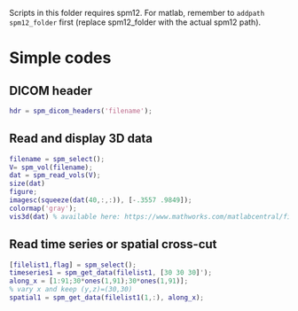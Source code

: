 Scripts in this folder requires spm12. 
For matlab, remember to `addpath spm12_folder` first (replace spm12_folder with the actual spm12 path).

# Simple codes

## DICOM header

```matlab
hdr = spm_dicom_headers('filename');
```

## Read and display 3D data

```matlab
filename = spm_select();
V= spm_vol(filename);
dat = spm_read_vols(V);
size(dat)
figure;
imagesc(squeeze(dat(40,:,:)), [-.3557 .9849]);
colormap('gray');
vis3d(dat) % available here: https://www.mathworks.com/matlabcentral/fileexchange/37268-3d-volume-visualization?s_tid=FX_rc2_behav

```

## Read time series or spatial cross-cut

```m
[filelist1,flag] = spm_select();
timeseries1 = spm_get_data(filelist1, [30 30 30]');
along_x = [1:91;30*ones(1,91);30*ones(1,91)]; 
% vary x and keep (y,z)=(30,30)
spatial1 = spm_get_data(filelist1(1,:), along_x);
```
